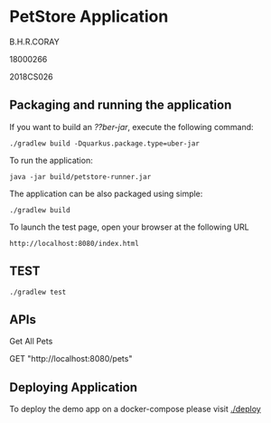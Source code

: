 # PetStore Application
B.H.R.CORAY

18000266

2018CS026

## Packaging and running the application

If you want to build an _??ber-jar_, execute the following command:

    ./gradlew build -Dquarkus.package.type=uber-jar

To run the application:

    java -jar build/petstore-runner.jar

The application can be also packaged using simple:

    ./gradlew build

To launch the test page, open your browser at the following URL

    http://localhost:8080/index.html

## TEST

    ./gradlew test

## APIs

Get All Pets

GET "http://localhost:8080/pets"


## Deploying Application

To deploy the demo app on a docker-compose please visit [./deploy](https://github.com/rasika/petstore/tree/master/deploy)
